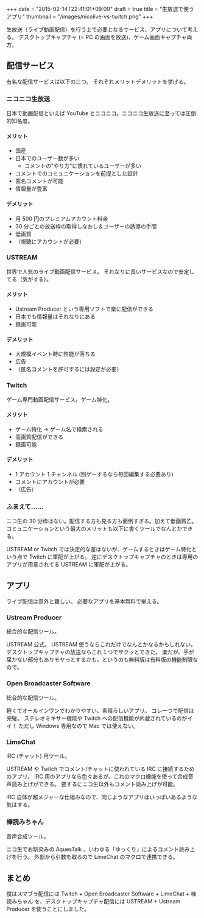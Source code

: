 +++
date      = "2015-02-14T22:41:01+09:00"
draft     = true
title     = "生放送で使うアプリ"
thumbnail = "/images/nicolive-vs-twitch.png"
+++

生放送（ライブ動画配信）を行う上で必要となるサービス、アプリについて考える。
デスクトップキャプチャ (= PC の画面を放送)、ゲーム画面キャプチャ両方。

## 配信サービス

有名な配信サービスは以下の三つ。
それぞれメリットデメリットを挙げる。

### ニコニコ生放送

日本で動画配信といえば YouTube とニコニコ。ニコニコ生放送に至っては圧倒的知名度。

#### メリット

- 国産
- 日本でのユーザー数が多い
  - コメントの"やり方"に慣れているユーザーが多い
- コメントでのコミュニケーションを前提とした設計
- 匿名コメントが可能
- 情報量が豊富

#### デメリット

- 月 500 円のプレミアムアカウント料金
- 30 分ごとの放送枠の取得しなおし＆ユーザーの誘導の手間
- 低画質
- （視聴にアカウントが必要）

### USTREAM

世界で人気のライブ動画配信サービス。
それなりに長いサービスなので安定してる（気がする）。

#### メリット

- Ustream Producer という専用ソフトで楽に配信ができる
- 日本でも情報量はそれなりにある
- 録画可能

#### デメリット

- 大規模イベント時に性能が落ちる
- 広告
- （匿名コメントを許可するには設定が必要）

### Twitch

ゲーム専門動画配信サービス。ゲーム特化。

#### メリット

- ゲーム特化 → ゲーム名で検索される
- 高画質配信ができる
- 録画可能

#### デメリット

- 1 アカウント 1 チャンネル (別ゲーするなら毎回編集する必要あり)
- コメントにアカウントが必要
- （広告）

### ふまえて……

ニコ生の 30 分枠はない。配信する方も見る方も面倒すぎる。加えて低画質乙。
コミュニケーションという最大のメリットも以下に書くツールでなんとかできる。

USTREAM or Twitch では決定的な差はないが、ゲームするときはゲーム特化という点で Twitch に軍配が上がる。
逆にデスクトップキャプチャのときは専用のアプリが用意されてる USTREAM に軍配が上がる。


## アプリ

ライブ配信は意外と難しい。
必要なアプリを基本無料で揃える。

### Ustream Producer

総合的な配信ツール。

USTREAM 公式。 USTREAM 使うならこれだけでなんとかなるかもしれない。
デスクトップキャプチャの放送ならこれ１つでサクッとできた。
楽だが、手が届かない部分もありモヤっとするかも。というのも無料版は有料版の機能制限なので。

### Open Broadcaster Software

総合的な配信ツール。

軽くてオールインワンでわかりやすい、素晴らしいアプリ。
コレ一つで配信は完璧。
ステレオミキサー機能や Twitch への配信機能が内蔵されているのがイイ！
ただし Windows 専用なので Mac では使えない。

### LimeChat

IRC (チャット) 用ツール。

USTREAM や Twitch でコメント/チャットに使われている IRC に接続するためのアプリ。
IRC 用のアプリなら色々あるが、これのマクロ機能を使って合成音声読み上げができる。
要するにニコ生以外もコメント読み上げが可能。

IRC 自体が超メジャーな仕組みなので、同じようなアプリはいっぱいあるような気はする。

### 棒読みちゃん

音声合成ツール。

ニコ生でお馴染みの AquesTalk 、いわゆる「ゆっくり」によるコメント読み上げを行う。
外部から引数を取るので LimeChat のマクロで連携できる。


## まとめ

僕はスマブラ配信には Twitch + Open Broadcaster Software + LimeChat + 棒読みちゃん を、デスクトップキャプチャ配信には USTREAM + Ustream Producer を使うことにしました。
